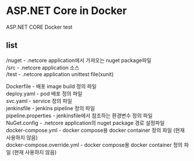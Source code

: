 # ASP.NET Core in Docker  
ASP.NET CORE Docker test


## list  
/nuget - .netcore application에서 가져오는 nuget package파일  
/src - .netcore application 소스  
/test - .netcore application unittest file(xunit)  
      
Dockerfile - 배포 image build 정의 파일  
deploy.yaml - pod 배포 정의 파일  
svc.yaml - service 정의 파일  
jenkinsfile - jenkins pipeline 정의 파일  
pipeline.properties - jenkinsfile에서 참조하는 환경변수 정의 파일    
NuGet.config - .netcore application의 nuget package 경로 설정파일  
docker-compose.yml - docker compose용 docker container 정의 파일 (현재 사용하지 않음)  
docker-compose.override.yml - docker compose용 docker container 정의 파일 (현재 사용하지 않음)  
